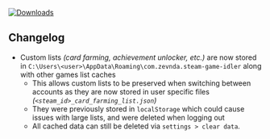 [![Downloads](https://img.shields.io/github/downloads/zevnda/steam-game-idler/1.8.5/total?style=for-the-badge&logo=github&color=137eb5)](https://github.com/zevnda/steam-game-idler/releases/download/1.8.5/Steam.Game.Idler_1.8.5_x64-setup.exe)

## Changelog
- Custom lists *(card farming, achievement unlocker, etc.)* are now stored in `C:\Users\<user>\AppData\Roaming\com.zevnda.steam-game-idler` along with other games list caches
  - This allows custom lists to be preserved when switching between accounts as they are now stored in user specific files *(`<steam_id>_card_farming_list.json`)*
  - They were previously stored in `localStorage` which could cause issues with large lists, and were deleted when logging out
  - All cached data can still be deleted via `settings > clear data`.